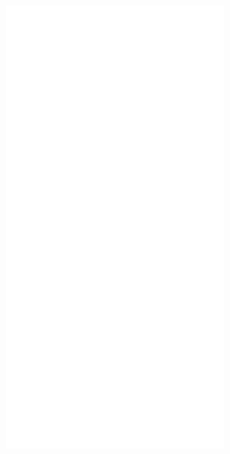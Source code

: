 ![Metrics](https://raw.githubusercontent.com/SupinePandora43/SupinePandora43/main/github-metrics.svg)
